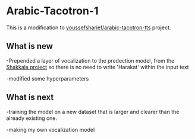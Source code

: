 # Arabic-Tacotron-1
This is a modification to [youssefsharief/arabic-tacotron-tts](https://github.com/youssefsharief/arabic-tacotron-tts) project.

## What is new
-Prepended a layer of vocalization to the predection model, from the [Shakkala project](https://github.com/Barqawiz/Shakkala/) so there is no need to write 'Harakat' within the input text

-modified some hyperparameters

## What is next
-training the model on a new dataset that is larger and clearer than the already existing one.

-making my own vocalization model
